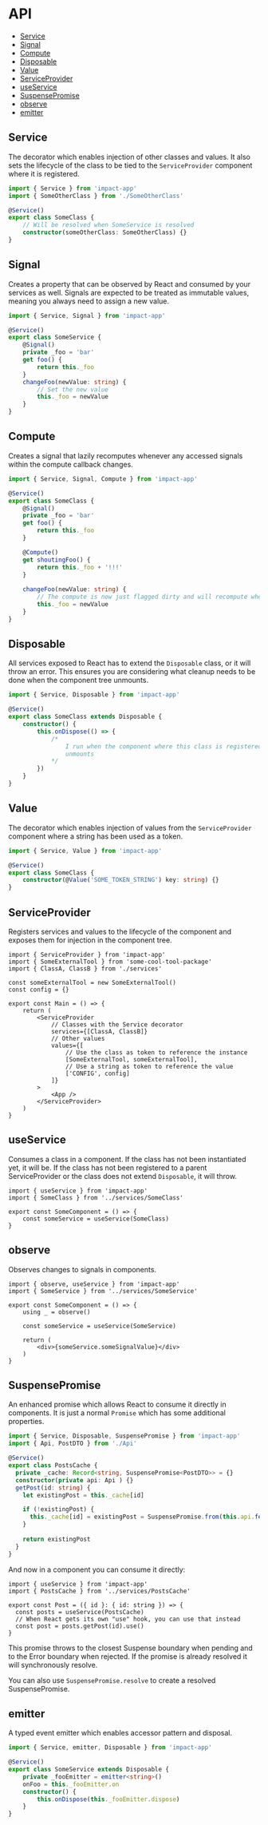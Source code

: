 # API

- [Service](#service)
- [Signal](#signal)
- [Compute](#compute)
- [Disposable](#disposable)
- [Value](#value)
- [ServiceProvider](#serviceprovider)
- [useService](#useService)
- [SuspensePromise](#suspensepromise)
- [observe](#observe)
- [emitter](#emitter)

## Service

The decorator which enables injection of other classes and values. It also sets the lifecycle of the class to be tied to the `ServiceProvider` component where it is registered.

```ts
import { Service } from 'impact-app'
import { SomeOtherClass } from './SomeOtherClass'

@Service()
export class SomeClass {
    // Will be resolved when SomeService is resolved
    constructor(someOtherClass: SomeOtherClass) {}
}
```

## Signal

Creates a property that can be observed by React and consumed by your services as well. Signals are expected to be treated as immutable values, meaning you always need to assign a new value.

```ts
import { Service, Signal } from 'impact-app'

@Service()
export class SomeService {
    @Signal()
    private _foo = 'bar'
    get foo() {
        return this._foo
    }
    changeFoo(newValue: string) {
        // Set the new value
        this._foo = newValue
    }
}
```

## Compute

Creates a signal that lazily recomputes whenever any accessed signals within the compute callback changes.

```ts
import { Service, Signal, Compute } from 'impact-app'

@Service()
export class SomeClass {
    @Signal()
    private _foo = 'bar'
    get foo() {
        return this._foo
    }

    @Compute()
    get shoutingFoo() {
        return this._foo + '!!!'
    }
    
    changeFoo(newValue: string) {
        // The compute is now just flagged dirty and will recompute whenever something accesses it
        this._foo = newValue
    }
}
```

## Disposable

All services exposed to React has to extend the `Disposable` class, or it will throw an error. This ensures you are considering what cleanup needs to be done when the component tree unmounts.

```ts
import { Service, Disposable } from 'impact-app'

@Service()
export class SomeClass extends Disposable {
    constructor() {
        this.onDispose(() => {
            /*
                I run when the component where this class is registered
                unmounts
            */
        })
    }
}
```

## Value

The decorator which enables injection of values from the `ServiceProvider` component where a string has been used as a token.

```ts
import { Service, Value } from 'impact-app'

@Service()
export class SomeClass {
    constructor(@Value('SOME_TOKEN_STRING') key: string) {}
}
```

## ServiceProvider

Registers services and values to the lifecycle of the component and exposes them for injection in the component tree.

```tsx
import { ServiceProvider } from 'impact-app'
import { SomeExternalTool } from 'some-cool-tool-package'
import { ClassA, ClassB } from './services'

const someExternalTool = new SomeExternalTool()
const config = {}

export const Main = () => {
    return (
        <ServiceProvider
            // Classes with the Service decorator
            services={[ClassA, ClassB]}
            // Other values
            values={[
                // Use the class as token to reference the instance
                [SomeExternalTool, someExternalTool],
                // Use a string as token to reference the value
                ['CONFIG', config]
            ]}
        >
            <App />
        </ServiceProvider>
    )
}
```

## useService

Consumes a class in a component. If the class has not been instantiated yet, it will be. If the class has not been registered to a parent ServiceProvider or the class does not extend `Disposable`, it will throw.

```tsx
import { useService } from 'impact-app'
import { SomeClass } from '../services/SomeClass'

export const SomeComponent = () => {
    const someService = useService(SomeClass)
}
```

## observe

Observes changes to signals in components.

```tsx
import { observe, useService } from 'impact-app'
import { SomeService } from '../services/SomeService'

export const SomeComponent = () => {
    using _ = observe()

    const someService = useService(SomeService)

    return (
        <div>{someService.someSignalValue}</div>
    )
}
```

## SuspensePromise

An enhanced promise which allows React to consume it directly in components. It is just a normal `Promise` which has some additional properties.

```ts
import { Service, Disposable, SuspensePromise } from 'impact-app'
import { Api, PostDTO } from './Api'

@Service()
export class PostsCache {
  private _cache: Record<string, SuspensePromise<PostDTO>> = {}
  constructor(private api: Api ) {}
  getPost(id: string) {
    let existingPost = this._cache[id]

    if (!existingPost) { 
      this._cache[id] = existingPost = SuspensePromise.from(this.api.fetchPost(id))
    }
    
    return existingPost
  }
}
```

And now in a component you can consume it directly:

```tsx
import { useService } from 'impact-app'
import { PostsCache } from '../services/PostsCache'

export const Post = ({ id }: { id: string }) => {
  const posts = useService(PostsCache)
  // When React gets its own "use" hook, you can use that instead
  const post = posts.getPost(id).use()
}
```

This promise throws to the closest Suspense boundary when pending and to the Error boundary when rejected. If the promise is already resolved it will synchronously resolve.

You can also use `SuspensePromise.resolve` to create a resolved SuspensePromise.

## emitter

A typed event emitter which enables accessor pattern and disposal.

```ts
import { Service, emitter, Disposable } from 'impact-app'

@Service()
export class SomeService extends Disposable {
    private _fooEmitter = emitter<string>()
    onFoo = this._fooEmitter.on
    constructor() {
        this.onDispose(this._fooEmitter.dispose)
    }
}
```

